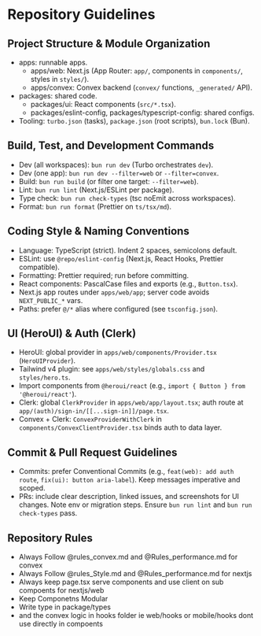 # Repository Guidelines

## Project Structure & Module Organization

- apps: runnable apps.
  - apps/web: Next.js (App Router: `app/`, components in `components/`, styles in `styles/`).
  - apps/convex: Convex backend (`convex/` functions, `_generated/` API).
- packages: shared code.
  - packages/ui: React components (`src/*.tsx`).
  - packages/eslint-config, packages/typescript-config: shared configs.
- Tooling: `turbo.json` (tasks), `package.json` (root scripts), `bun.lock` (Bun).

## Build, Test, and Development Commands

- Dev (all workspaces): `bun run dev` (Turbo orchestrates `dev`).
- Dev (one app): `bun run dev --filter=web` or `--filter=convex`.
- Build: `bun run build` (or filter one target: `--filter=web`).
- Lint: `bun run lint` (Next.js/ESLint per package).
- Type check: `bun run check-types` (tsc noEmit across workspaces).
- Format: `bun run format` (Prettier on `ts/tsx/md`).

## Coding Style & Naming Conventions

- Language: TypeScript (strict). Indent 2 spaces, semicolons default.
- ESLint: use `@repo/eslint-config` (Next.js, React Hooks, Prettier compatible).
- Formatting: Prettier required; run before committing.
- React components: PascalCase files and exports (e.g., `Button.tsx`).
- Next.js app routes under `apps/web/app`; server code avoids `NEXT_PUBLIC_*` vars.
- Paths: prefer `@/*` alias where configured (see `tsconfig.json`).

## UI (HeroUI) & Auth (Clerk)

- HeroUI: global provider in `apps/web/components/Provider.tsx` (`HeroUIProvider`).
- Tailwind v4 plugin: see `apps/web/styles/globals.css` and `styles/hero.ts`.
- Import components from `@heroui/react` (e.g., `import { Button } from '@heroui/react'`).
- Clerk: global `ClerkProvider` in `apps/web/app/layout.tsx`; auth route at `app/(auth)/sign-in/[[...sign-in]]/page.tsx`.
- Convex + Clerk: `ConvexProviderWithClerk` in `components/ConvexClientProvider.tsx` binds auth to data layer.

## Commit & Pull Request Guidelines

- Commits: prefer Conventional Commits (e.g., `feat(web): add auth route`, `fix(ui): button aria-label`). Keep messages imperative and scoped.
- PRs: include clear description, linked issues, and screenshots for UI changes. Note env or migration steps. Ensure `bun run lint` and `bun run check-types` pass.

## Repository Rules

- Always Follow @rules_convex.md and @Rules_performance.md for convex
- Always Follow @rules_Style.md and @Rules_performance.md for nextjs
- Always keep page.tsx serve components and use client on sub compoents for nextjs/web
- Keep Componetns Modular
- Write type in package/types
- and the convex logic in hooks folder ie web/hooks or mobile/hooks dont use directly in compoents

